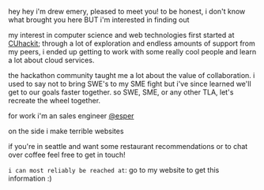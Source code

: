 hey hey
i'm drew emery, pleased to meet you!
to be honest, i don't know what brought you here
BUT i'm interested in finding out

my interest in computer science and web technologies first started at [CUhackit](https://www.cuhack.it); 
through a lot of exploration and endless amounts of support from my peers, i ended up getting to work with 
some really cool people and learn a lot about cloud services.

the hackathon community taught me a lot about the value of collaboration. i used to say not to bring SWE's to
my SME fight but i've since learned we'll get to our goals faster together. so SWE, SME, or any other TLA, let's 
recreate the wheel together.

for work i'm an sales engineer [@esper](https://esper.io)

on the side i make terrible websites


if you're in seattle and want some restaurant recommendations or to chat over coffee feel free to get in touch!

`i can most reliably be reached at`: go to my website to get this information :)
